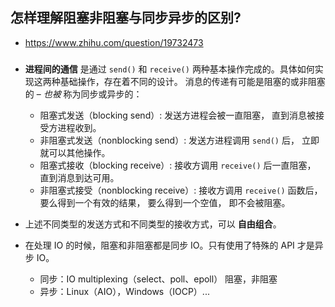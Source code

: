 ## 怎样理解阻塞非阻塞与同步异步的区别?
* https://www.zhihu.com/question/19732473

### 
* __进程间的通信__ 是通过 `send()` 和 `receive()` 两种基本操作完成的。具体如何实现这两种基础操作，存在着不同的设计。 消息的传递有可能是阻塞的或非阻塞的 – _也被_ 称为同步或异步的：
    * 阻塞式发送（blocking send）: 发送方进程会被一直阻塞， 直到消息被接受方进程收到。
    * 非阻塞式发送（nonblocking send）: 发送方进程调用 `send()` 后， 立即就可以其他操作。
    * 阻塞式接收（blocking receive）: 接收方调用 `receive()` 后一直阻塞， 直到消息到达可用。
    * 非阻塞式接受（nonblocking receive）: 接收方调用 `receive()` 函数后， 要么得到一个有效的结果， 要么得到一个空值， 即不会被阻塞。

* 上述不同类型的发送方式和不同类型的接收方式，可以 __自由组合__。

* 在处理 IO 的时候，阻塞和非阻塞都是同步 IO。只有使用了特殊的 API 才是异步 IO。
    * 同步：IO multiplexing（select、poll、epoll） 阻塞，非阻塞
    * 异步：Linux（AIO），Windows（IOCP）...
